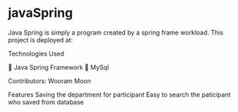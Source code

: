 # javaSpring

Java Spring is simply a program created by a spring frame workload.
This project is deployed at:

Technologies Used

	Java Spring Framework
	MySql

Contributors: Wooram Moon

Features
Saving the department for participant
Easy to search the paticipant who saved from database


